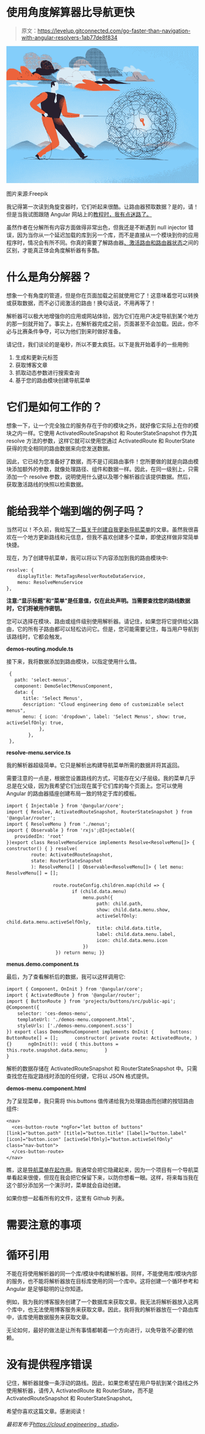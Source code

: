 # 使用角度解算器比导航更快

> 原文：<https://levelup.gitconnected.com/go-faster-than-navigation-with-angular-resolvers-1ab77de8f834>

![](img/45fcb435c05c99f082b2bc7900c1d8e6.png)

图片来源:Freepik

我记得第一次读到角旋变器时，它们听起来很酷。让路由器预取数据？是的，请！但是当我试图跟随 Angular 网站上的[教程时，我有点迷路了。](https://angular.io/guide/router#resolve-pre-fetching-component-data)

虽然作者在分解所有内容方面做得非常出色，但我还是不断遇到 null injector 错误，因为当你从一个延迟加载的库到另一个库，而不是直接从一个模块到你的应用程序时，情况会有所不同。你真的需要了解路由器[、激活路由和路由器状态](https://www.smashingmagazine.com/2018/11/a-complete-guide-to-routing-in-angular/)之间的区别，才能真正体会角度解析器有多酷。

# 什么是角分解器？

想象一个有角度的管道，但是你在页面加载之前就使用它了！这意味着您可以转换或获取数据，而不必订阅激活的路由！换句话说，不用再等了！

解析器可以极大地增强你的应用或网站体验，因为它们在用户决定导航到某个地方的那一刻就开始了。事实上，在解析器完成之前，页面甚至不会加载。因此，你不必与比赛条件争夺，可以为他们到来时做好准备。

请记住，我们谈论的是毫秒，所以不要太疯狂。以下是我开始着手的一些用例:

1.  生成和更新元标签
2.  获取博客文章
3.  抓取动态参数进行搜索查询
4.  基于您的路由模块创建导航菜单

# 它们是如何工作的？

想象一下，让一个完全独立的服务存在于你的模块之外，就好像它实际上在你的模块之内一样。它使用 ActivatedRouteSnapshot 和 RouterStateSnapshot 作为其 resolve 方法的参数，这样它就可以使用您通过 ActivatedRoute 和 RouterState 获得的完全相同的路由数据来向您发送数据。

因此，它已经为您准备好了数据，而不是订阅路由事件！您所要做的就是向路由模块添加额外的参数，就像处理路径、组件和数据一样。因此，在同一级别上，只需添加一个 resolve 参数，说明使用什么键以及哪个解析器应该提供数据。然后，获取激活路线的快照以检索数据。

# 能给我举个端到端的例子吗？

当然可以！不久前，我给[写了一篇关于创建自我更新导航菜单](https://medium.com/swlh/how-to-create-a-self-updating-navigation-menu-in-angular-d90ef1b7acf5)的文章。虽然我很喜欢在一个地方更新路线和元信息，但我不喜欢创建多个菜单，即使这样做非常简单快捷。

现在，为了创建导航菜单，我可以将以下内容添加到我的路由模块中:

```
resolve: { 
    displayTitle: MetaTagsResolverRouteDataService, 
    menu: ResolveMenuService 
},
```

**注意:“显示标题”和“菜单”是任意值，仅在此处声明。当需要查找您的路线数据时，它们将被用作密钥。**

您可以选择在模块、路由或组件级别使用解析器。请记住，如果您将它提供给父路由，它的所有子路由都可以轻松访问它。但是，您可能需要记住，每当用户导航到该路线时，它都会触发。

**demos-routing.module.ts**

接下来，我将数据添加到路由模块，以指定使用什么值。

```
 { 
   path: 'select-menus', 
   component: DemoSelectMenusComponent, 
   data: { 
      title: 'Select Menus', 
      description: "Cloud engineering demo of customizable select menus", 
      menu: { icon: 'dropdown', label: 'Select Menus', show: true, activeSelfOnly: true, 
            }, 
        }, 
 },
```

**resolve-menu.service.ts**

我的解析器超级简单。它只是解析出构建导航菜单所需的数据并将其返回。

需要注意的一点是，根据您设置路线的方式，可能存在父/子层级。我的菜单几乎总是在父级，因为我希望它们出现在属于它们库的每个页面上。您可以使用 Angular 的路由器插座创建布局一致的特定于库的模板。

```
import { Injectable } from '@angular/core';
import { Resolve, ActivatedRouteSnapshot, RouterStateSnapshot } from '@angular/router';
import { ResolveMenu } from './menus';
import { Observable } from 'rxjs';@Injectable({
   providedIn: 'root'
})export class ResolveMenuService implements Resolve<ResolveMenu[]> { constructor() { } resolve(
         route: ActivatedRouteSnapshot,
         state: RouterStateSnapshot
         ): ResolveMenu[] | Observable<ResolveMenu[]> { let menu: ResolveMenu[] = [];

                 route.routeConfig.children.map(child => {
                        if (child.data.menu)
                            menu.push({
                                 path: child.path,
                                 show: child.data.menu.show,
                                 activeSelfOnly: child.data.menu.activeSelfOnly,
                                 title: child.data.title,
                                 label: child.data.menu.label,
                                 icon: child.data.menu.icon
                            })
                  }) return menu; }}
```

**menus.demo.component.ts**

最后，为了查看解析后的数据，我可以这样调用它:

```
import { Component, OnInit } from '@angular/core'; 
import { ActivatedRoute } from '@angular/router'; 
import { ButtonRoute } from 'projects/buttons/src/public-api'; @Component({ 
    selector: 'ces-demos-menu', 
    templateUrl: './demos-menu.component.html', 
    styleUrls: ['./demos-menu.component.scss'] 
}) export class DemosMenuComponent implements OnInit {      buttons: ButtonRoute[] = [];      constructor( private route: ActivatedRoute, ) {}      ngOnInit(): void { this.buttons = this.route.snapshot.data.menu;      } 
}
```

解析的数据存储在 ActivatedRouteSnapshot 和 RouterStateSnapshot 中。只需查找您在指定路线时添加的任何键，它将以 JSON 格式提供。

**demos-menu.component.html**

为了呈现菜单，我只需将 this.buttons 值传递给我为处理路由而创建的按钮路由组件:

```
<nav>
  <ces-button-route *ngFor="let button of buttons" [link]="button.path" [title]="button.title" [label]="button.label" [icon]="button.icon" [activeSelfOnly]="button.activeSelfOnly" class="nav-button">
  </ces-button-route>
</nav>
```

瞧，这是[导航菜单在起作用](https://cloudengineering.studio/demos)。我通常会把它隐藏起来，因为一个项目有一个导航菜单看起来很傻，但现在我会把它保留下来，以防你想看一眼。这样，将来每当我在这个部分添加另一个演示时，菜单就会自动创建。

如果你想一起看所有的文件，这里有 Github 列表。

# 需要注意的事项

# 循环引用

不能在将使用解析器的同一个库/模块中构建解析器。同样，不能使用库/模块内部的服务，也不能将解析器放在目标库使用的同一个库中。这将创建一个循环参考和 Angular 是足够聪明的让你知道。

例如，我为我的博客服务创建了一个数据库来获取文章。我无法将解析器放入这两个库中，也无法使用博客服务来获取文章。因此，我将我的解析器放在一个路由库中，该库使用数据服务来获取文章。

无论如何，最好的做法是让所有事情都朝着一个方向进行，以免导致不必要的依赖。

# 没有提供程序错误

记住，解析器就像一条浮动的路线。因此，如果您希望在用户导航到某个路线之外使用解析器，请传入 ActivatedRoute 和 RouterState，而不是 ActivatedRouteSnapshot 和 RouterStateSnapshot。

希望你喜欢这篇文章。感谢阅读！

*最初发布于*[*https://cloud engineering . studio*](https://cloudengineering.studio/articles/go-faster-than-navigation-with-angular-resolvers)*。*